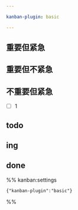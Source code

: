 ```yaml
---

kanban-plugin: basic

---
```


## 重要但紧急



## 重要但不紧急



## 不重要但紧急

- [ ] 1


## todo



## ing



## done





%% kanban:settings
```
{"kanban-plugin":"basic"}
```
%%